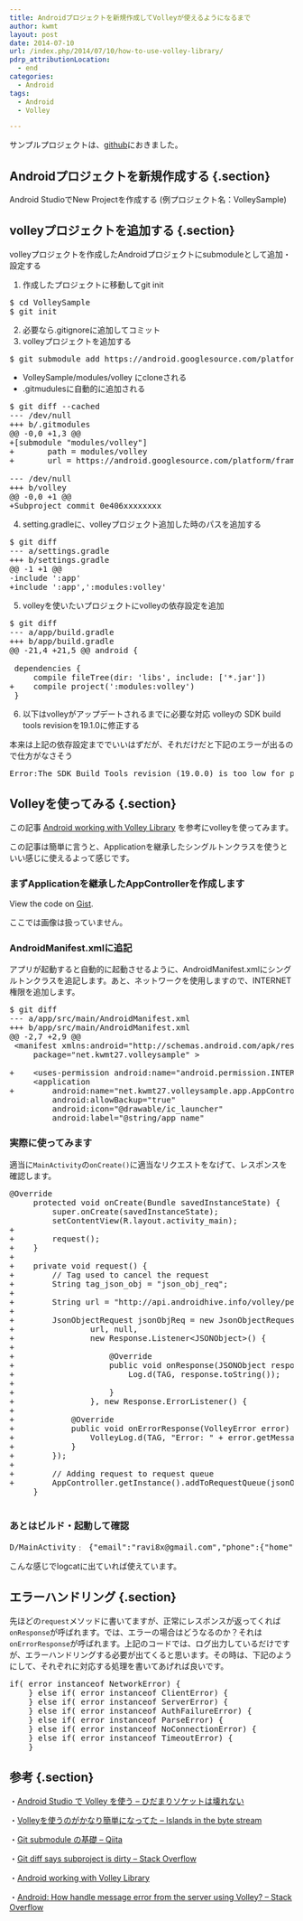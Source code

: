 ```yaml
---
title: Androidプロジェクトを新規作成してVolleyが使えるようになるまで
author: kwmt
layout: post
date: 2014-07-10
url: /index.php/2014/07/10/how-to-use-volley-library/
pdrp_attributionLocation:
  - end
categories:
  - Android
tags:
  - Android
  - Volley

---
```

サンプルプロジェクトは、<a href="https://github.com/kwmt/volleysample" target="_blank">github</a>におきました。

## Androidプロジェクトを新規作成する {.section}

Android StudioでNew Projectを作成する (例プロジェクト名：VolleySample)

## volleyプロジェクトを追加する {.section}

volleyプロジェクトを作成したAndroidプロジェクトにsubmoduleとして追加・設定する

  1. 作成したプロジェクトに移動してgit init
<pre class="go">$ cd VolleySample
$ git init
</pre>

  2. 必要なら.gitignoreに追加してコミット
  3. volleyプロジェクトを追加する
<!--more-->

<pre class="go">$ git submodule add https://android.googlesource.com/platform/frameworks/volley modules/volley
</pre>

  * VolleySample/modules/volley にcloneされる
  * .gitmudulesに自動的に追加される

<pre class="go">$ git diff --cached
--- /dev/null
+++ b/.gitmodules
@@ -0,0 +1,3 @@
+[submodule "modules/volley"]
+       path = modules/volley
+       url = https://android.googlesource.com/platform/frameworks/volley

--- /dev/null
+++ b/volley
@@ -0,0 +1 @@
+Subproject commit 0e406xxxxxxxx
</pre>

  4. setting.gradleに、volleyプロジェクト追加した時のパスを追加する
<pre class="go">$ git diff
--- a/settings.gradle
+++ b/settings.gradle
@@ -1 +1 @@
-include ':app'
+include ':app',':modules:volley'
</pre>

  5. volleyを使いたいプロジェクトにvolleyの依存設定を追加
<pre class="go">$ git diff
--- a/app/build.gradle
+++ b/app/build.gradle
@@ -21,4 +21,5 @@ android {
 
 dependencies {
     compile fileTree(dir: 'libs', include: ['*.jar'])
+    compile project(':modules:volley')
 }
</pre>

  6. 以下はvolleyがアップデートされるまでに必要な対応
volleyの SDK build tools revisionを19.1.0に修正する

本来は上記の依存設定まででいいはずだが、それだけだと下記のエラーが出るので仕方がなさそう

<pre class="go">Error:The SDK Build Tools revision (19.0.0) is too low for project ':modules:volley'. Minimum required is 19.1.0
</pre>

## Volleyを使ってみる {.section}

この記事 <a href="http://bit.ly/1n8SAca" target="_blank">Android working with Volley Library</a> を参考にvolleyを使ってみます。

この記事は簡単に言うと、Applicationを継承したシングルトンクラスを使うといい感じに使えるよって感じです。

### まずApplicationを継承したAppControllerを作成します

<div class="oembed-gist">
  <noscript>
    View the code on <a href="https://gist.github.com/kwmt/5bb307d224a5d7324890">Gist</a>.
  </noscript>
</div>

ここでは画像は扱っていません。

### AndroidManifest.xmlに追記

アプリが起動すると自動的に起動させるように、AndroidManifest.xmlにシングルトンクラスを追記します。あと、ネットワークを使用しますので、INTERNET権限を追加します。

<pre class="go">$ git diff
--- a/app/src/main/AndroidManifest.xml
+++ b/app/src/main/AndroidManifest.xml
@@ -2,7 +2,9 @@
 &lt;manifest xmlns:android="http://schemas.android.com/apk/res/android"
     package="net.kwmt27.volleysample" &gt;
 
+    &lt;uses-permission android:name="android.permission.INTERNET" /&gt;
     &lt;application
+        android:name="net.kwmt27.volleysample.app.AppController"
         android:allowBackup="true"
         android:icon="@drawable/ic_launcher"
         android:label="@string/app_name"
</pre>

### 実際に使ってみます

適当に`MainActivity`の`onCreate()`に適当なリクエストをなげて、レスポンスを確認します。

<pre class="go">@Override
     protected void onCreate(Bundle savedInstanceState) {
         super.onCreate(savedInstanceState);
         setContentView(R.layout.activity_main);
+
+        request();
+    }
+
+    private void request() {
+        // Tag used to cancel the request
+        String tag_json_obj = "json_obj_req";
+
+        String url = "http://api.androidhive.info/volley/person_object.json";
+
+        JsonObjectRequest jsonObjReq = new JsonObjectRequest(Request.Method.GET,
+                url, null,
+                new Response.Listener&lt;JSONObject>() {
+
+                    @Override
+                    public void onResponse(JSONObject response) {
+                        Log.d(TAG, response.toString());
+
+                    }
+                }, new Response.ErrorListener() {
+
+            @Override
+            public void onErrorResponse(VolleyError error) {
+                VolleyLog.d(TAG, "Error: " + error.getMessage());
+            }
+        });
+
+        // Adding request to request queue
+        AppController.getInstance().addToRequestQueue(jsonObjReq, tag_json_obj);
     }

</pre>

### あとはビルド・起動して確認

<pre class="go">D/MainActivity﹕ {"email":"ravi8x@gmail.com","phone":{"home":"08947 000000","mobile":"9999999999"},"name":"Ravi Tamada"}
</pre>

こんな感じでlogcatに出ていれば使えています。

## エラーハンドリング {.section}

先ほどの`request`メソッドに書いてますが、正常にレスポンスが返ってくれば`onResponse`が呼ばれます。では、エラーの場合はどうなるのか？それは`onErrorResponse`が呼ばれます。上記のコードでは、ログ出力しているだけですが、エラーハンドリングする必要が出てくると思います。その時は、下記のようにして、それぞれに対応する処理を書いてあげれば良いです。

<pre class="go">if( error instanceof NetworkError) {
    } else if( error instanceof ClientError) {
    } else if( error instanceof ServerError) {
    } else if( error instanceof AuthFailureError) {
    } else if( error instanceof ParseError) {
    } else if( error instanceof NoConnectionError) {
    } else if( error instanceof TimeoutError) {
    }
</pre>

## 参考 {.section}

・<a href="http://bit.ly/1iXgweq" target="_blank">Android Studio で Volley を使う &#8211; ひだまりソケットは壊れない</a>
  
・<a href="http://bit.ly/1oVwQNI" target="_blank">Volleyを使うのがかなり簡単になってた &#8211; Islands in the byte stream </a>
  
・<a href="http://bit.ly/1fDRoJt" target="_blank">Git submodule の基礎 &#8211; Qiita</a>
  
・<a href="http://bit.ly/1oVzEdN" target="_blank">Git diff says subproject is dirty &#8211; Stack Overflow </a>
  
・<a href="http://bit.ly/1n8SAca" target="_blank">Android working with Volley Library</a>
  
・<a href="http://bit.ly/1oFnBR1" target="_blank">Android: How handle message error from the server using Volley? &#8211; Stack Overflow</a>